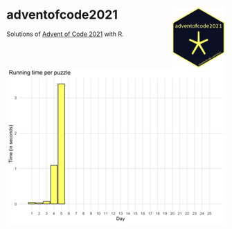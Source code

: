 
<!-- README.md is generated from README.Rmd. Please edit that file -->

# adventofcode2021 <a href='https://adventofcode.com/2021'><img src="hex.png" align="right" height=140/></a>

<!-- badges: start -->
<!-- badges: end -->

Solutions of
<a href="https://adventofcode.com/2021" target="_blank">Advent of Code
2021</a> with R.

<br>

![](README_files/figure-gfm/plot-1.png)<!-- -->

